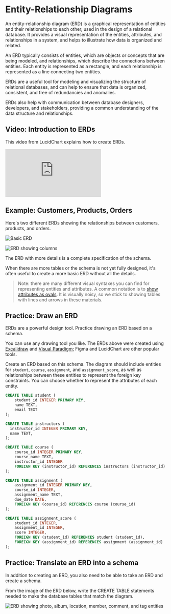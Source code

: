 # Entity-Relationship Diagrams

An entity-relationship diagram (ERD) is a graphical representation of entities and their relationships to each other, used in the design of a relational database. It provides a visual representation of the entities, attributes, and relationships in a system, and helps to illustrate how data is organized and related.

An ERD typically consists of entities, which are objects or concepts that are being modeled, and relationships, which describe the connections between entities. Each entity is represented as a rectangle, and each relationship is represented as a line connecting two entities.

ERDs are a useful tool for modeling and visualizing the structure of relational databases, and can help to ensure that data is organized, consistent, and free of redundancies and anomalies.

ERDs also help with communication between database designers, developers, and stakeholders, providing a common understanding of the data structure and relationships.

## Video: Introduction to ERDs

This video from LucidChart explains how to create ERDs.

<div class="embed"><iframe src="https://www.youtube.com/embed/QpdhBUYk7Kk" frameborder="0" webkitallowfullscreen mozallowfullscreen allowfullscreen></iframe></div>

## Example: Customers, Products, Orders

Here's two different ERDs showing the relationships between customers, products, and orders.

![Basic ERD](/images/erd-basic.png)

![ERD showing columns](/images/erd-with-details.png)

The ERD with more details is a complete specification of the schema.

When there are more tables or the schema is not yet fully designed, it's often useful to create a more basic ERD without all the details.

> Note: there are many different visual syntaxes you can find for representing entities and attributes. A common notation is to [show attributes as ovals](https://en.wikipedia.org/wiki/Entity%E2%80%93relationship_model#/media/File:ER_Diagram_MMORPG.png). It is visually noisy, so we stick to showing tables with lines and arrows in these materials.

## Practice: Draw an ERD

ERDs are a powerful design tool. Practice drawing an ERD based on a schema.

You can use any drawing tool you like. The ERDs above were created using [Excalidraw](https://excalidraw.com/) and [Visual Paradigm](https://online.visual-paradigm.com/diagrams/features/erd-tool/); Figma and LucidChart are other popular tools.

Create an ERD based on this schema. The diagram should include entities for `student`, `course`, `assignment`, and `assignment_score`, as well as relationships between these entities to represent the foreign key constraints. You can choose whether to represent the attributes of each entity.

```sql
CREATE TABLE student (
    student_id INTEGER PRIMARY KEY,
    name TEXT,
    email TEXT
);

CREATE TABLE instructors (
  instructor_id INTEGER PRIMARY KEY,
  name TEXT,
);

CREATE TABLE course (
    course_id INTEGER PRIMARY KEY,
    course_name TEXT,
    instructor_id INTEGER
    FOREIGN KEY (instructor_id) REFERENCES instructors (instructor_id)
);

CREATE TABLE assignment (
    assignment_id INTEGER PRIMARY KEY,
    course_id INTEGER,
    assignment_name TEXT,
    due_date DATE,
    FOREIGN KEY (course_id) REFERENCES course (course_id)
);

CREATE TABLE assignment_score (
    student_id INTEGER,
    assignment_id INTEGER,
    score INTEGER,
    FOREIGN KEY (student_id) REFERENCES student (student_id),
    FOREIGN KEY (assignment_id) REFERENCES assignment (assignment_id)
);
```

## Practice: Translate an ERD into a schema

In addition to creating an ERD, you also need to be able to take an ERD and create a schema.

From the image of the ERD below, write the CREATE TABLE statements needed to make the database tables that match the diagram.

![ERD showing photo, album, location, member, comment, and tag entities](https://i.pinimg.com/originals/2e/a3/71/2ea371ef6415382d1eda71d125d30c24.png)


